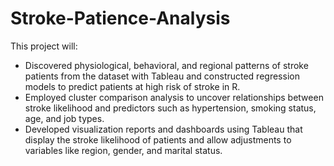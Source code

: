 # Stroke-Patience-Analysis

This project will:
* Discovered physiological, behavioral, and regional patterns of stroke patients from the dataset with
Tableau and constructed regression models to predict patients at high risk of stroke in R.
* Employed cluster comparison analysis to uncover relationships between stroke likelihood and
predictors such as hypertension, smoking status, age, and job types.
* Developed visualization reports and dashboards using Tableau that display the stroke likelihood of
patients and allow adjustments to variables like region, gender, and marital status.
